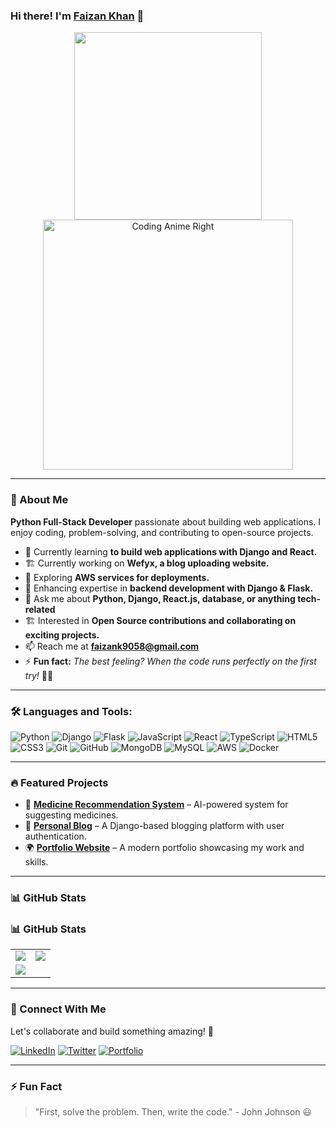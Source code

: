### Hi there! I'm [Faizan Khan](https://github.com/faizancodex) 👋

<p align="center">
<img src="https://media.giphy.com/media/w1OBpBd7kJqHrJnJ13/giphy.gif" width="300px">

  <img src="https://media.giphy.com/media/qgQUggAC3Pfv687qPC/giphy.gif" width="400" alt="Coding Anime Right">
</p>


---

### 🚀 About Me

**Python Full-Stack Developer** passionate about building web applications. I enjoy coding, problem-solving, and contributing to open-source projects.

- 🔭 Currently learning **to build web applications with Django and React.**
- 🏗️ Currently working on **Wefyx, a blog uploading website.**  
- 🌱 Exploring **AWS services for deployments.**  
- 🔧 Enhancing expertise in **backend development with Django & Flask.**
- 💬 Ask me about **Python, Django, React.js, database, or anything tech-related**
- 🏗️ Interested in **Open Source contributions and collaborating on exciting projects.**  
- 📫 Reach me at **faizank9058@gmail.com**
- ⚡ **Fun fact:** *The best feeling? When the code runs perfectly on the first try!* 🎉🔥

---

### 🛠️ Languages and Tools:

![Python](https://img.shields.io/badge/Python-3776AB?style=for-the-badge&logo=python&logoColor=white)
![Django](https://img.shields.io/badge/Django-092E20?style=for-the-badge&logo=django&logoColor=white)
![Flask](https://img.shields.io/badge/Flask-000000?style=for-the-badge&logo=flask&logoColor=white)
![JavaScript](https://img.shields.io/badge/JavaScript-F7DF1E?style=for-the-badge&logo=javascript&logoColor=black)
![React](https://img.shields.io/badge/React-20232A?style=for-the-badge&logo=react&logoColor=61DAFB)
![TypeScript](https://img.shields.io/badge/TypeScript-3178C6?style=for-the-badge&logo=typescript&logoColor=white)
![HTML5](https://img.shields.io/badge/HTML5-E34F26?style=for-the-badge&logo=html5&logoColor=white)
![CSS3](https://img.shields.io/badge/CSS3-1572B6?style=for-the-badge&logo=css3&logoColor=white)
![Git](https://img.shields.io/badge/Git-F05032?style=for-the-badge&logo=git&logoColor=white)
![GitHub](https://img.shields.io/badge/GitHub-181717?style=for-the-badge&logo=github&logoColor=white)
![MongoDB](https://img.shields.io/badge/MongoDB-47A248?style=for-the-badge&logo=mongodb&logoColor=white)
![MySQL](https://img.shields.io/badge/MySQL-4479A1?style=for-the-badge&logo=mysql&logoColor=white)
![AWS](https://img.shields.io/badge/AWS-232F3E?style=for-the-badge&logo=amazon-aws&logoColor=white)
![Docker](https://img.shields.io/badge/Docker-2496ED?style=for-the-badge&logo=docker&logoColor=white)

---

### 🔥 Featured Projects

- 🚀 **[Medicine Recommendation System](https://github.com/FaizanKhan/med-recommend)** – AI-powered system for suggesting medicines.  
- 📖 **[Personal Blog](https://github.com/FaizanKhan/blog-platform)** – A Django-based blogging platform with user authentication.
- 🌍 **[Portfolio Website](https://faizankhan.dev)** – A modern portfolio showcasing my work and skills.

---

### 📊 GitHub Stats

### 📊 GitHub Stats  

<table>
  <tr>
    <td>
      <img src="https://github-readme-stats.vercel.app/api?username=faizancodex&show_icons=true&theme=light" />
    </td>
    <td>
     <img src="https://github-readme-streak-stats.herokuapp.com/?user=faizancodex&theme=light" />
    </td>
  </tr>
  <tr>
    <td colspan="2">
       <img src="https://github-readme-stats.vercel.app/api/top-langs/?username=faizancodex&layout=compact&theme=light&card_width=400" />
    </td>
  </tr>
</table>




---

### 🚀 Connect With Me

Let's collaborate and build something amazing! 🚀

[![LinkedIn](https://img.shields.io/badge/LinkedIn-0A66C2?style=for-the-badge&logo=linkedin&logoColor=white)](https://www.linkedin.com/in/faizan-khan-84b640264/)
[![Twitter](https://img.shields.io/badge/Twitter-1DA1F2?style=for-the-badge&logo=twitter&logoColor=white)](https://x.com/FaizanKhan35077)
[![Portfolio](https://img.shields.io/badge/Portfolio-000?style=for-the-badge&logo=vercel&logoColor=white)](https://faizan.icu)

---

### ⚡ Fun Fact

> "First, solve the problem. Then, write the code." - John Johnson 😃
